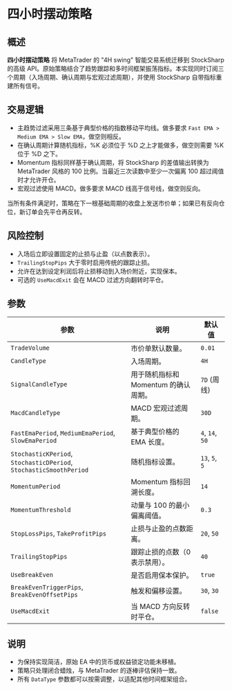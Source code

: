 # 四小时摆动策略

## 概述
**四小时摆动策略** 将 MetaTrader 的 "4H swing" 智能交易系统迁移到 StockSharp 的高级 API。原始策略结合了趋势跟踪和多时间框架振荡指标。本实现同时订阅三个周期（入场周期、确认周期与宏观过滤周期），并使用 StockSharp 自带指标重建所有信号。

## 交易逻辑
- 主趋势过滤采用三条基于典型价格的指数移动平均线。做多要求 `Fast EMA > Medium EMA > Slow EMA`，做空则相反。
- 在确认周期计算随机指标，%K 必须位于 %D 之上才能做多，做空则需要 %K 位于 %D 之下。
- Momentum 指标同样基于确认周期，将 StockSharp 的差值输出转换为 MetaTrader 风格的 100 比例。当最近三次读数中至少一次偏离 100 超过阈值时才允许开仓。
- 宏观过滤使用 MACD。做多要求 MACD 线高于信号线，做空则反向。

当所有条件满足时，策略在下一根基础周期的收盘上发送市价单；如果已有反向仓位，新订单会先平仓再反转。

## 风险控制
- 入场后立即设置固定的止损与止盈（以点数表示）。
- `TrailingStopPips` 大于零时启用传统的跟踪止损。
- 允许在达到设定利润后将止损移动到入场价附近，实现保本。
- 可选的 `UseMacdExit` 会在 MACD 过滤方向翻转时平仓。

## 参数
| 参数 | 说明 | 默认值 |
| --- | --- | --- |
| `TradeVolume` | 市价单默认数量。 | `0.01` |
| `CandleType` | 入场周期。 | `4H` |
| `SignalCandleType` | 用于随机指标和 Momentum 的确认周期。 | `7D` (周线) |
| `MacdCandleType` | MACD 宏观过滤周期。 | `30D` |
| `FastEmaPeriod`, `MediumEmaPeriod`, `SlowEmaPeriod` | 基于典型价格的 EMA 长度。 | `4`, `14`, `50` |
| `StochasticKPeriod`, `StochasticDPeriod`, `StochasticSmoothPeriod` | 随机指标设置。 | `13`, `5`, `5` |
| `MomentumPeriod` | Momentum 指标回溯长度。 | `14` |
| `MomentumThreshold` | 动量与 100 的最小偏离阈值。 | `0.3` |
| `StopLossPips`, `TakeProfitPips` | 止损与止盈的点数距离。 | `20`, `50` |
| `TrailingStopPips` | 跟踪止损的点数（0 表示禁用）。 | `40` |
| `UseBreakEven` | 是否启用保本保护。 | `true` |
| `BreakEvenTriggerPips`, `BreakEvenOffsetPips` | 触发和偏移设置。 | `30`, `30` |
| `UseMacdExit` | 当 MACD 方向反转时平仓。 | `false` |

## 说明
- 为保持实现简洁，原始 EA 中的货币或权益锁定功能未移植。
- 策略只处理闭合蜡烛，与 MetaTrader 的逐棒评估保持一致。
- 所有 `DataType` 参数都可以按需调整，以适配其他时间框架组合。
